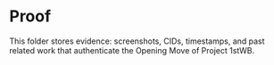 # Proof

This folder stores evidence: screenshots, CIDs, timestamps, and past related work that authenticate the Opening Move of Project 1stWB.
